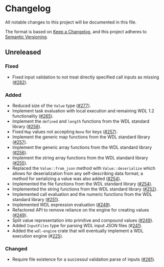 # Changelog

All notable changes to this project will be documented in this file.

The format is based on [Keep a Changelog](https://keepachangelog.com/en/1.1.0/),
and this project adheres to [Semantic Versioning](https://semver.org/spec/v2.0.0.html).

## Unreleased

### Fixed

* Fixed input validation to not treat directly specified call inputs as missing ([#282](https://github.com/stjude-rust-labs/wdl/pull/282)).

### Added

* Reduced size of the `Value` type ([#277](https://github.com/stjude-rust-labs/wdl/pull/277)).
* Implement task evaluation with local execution and remaining WDL 1.2
  functionality ([#265](https://github.com/stjude-rust-labs/wdl/pull/265)).
* Implement the `defined` and `length` functions from the WDL standard library ([#258](https://github.com/stjude-rust-labs/wdl/pull/258)).
* Fixed `Map` values not accepting `None` for keys ([#257](https://github.com/stjude-rust-labs/wdl/pull/257)).
* Implement the generic map functions from the WDL standard library ([#257](https://github.com/stjude-rust-labs/wdl/pull/257)).
* Implement the generic array functions from the WDL standard library ([#256](https://github.com/stjude-rust-labs/wdl/pull/256)).
* Implement the string array functions from the WDL standard library ([#255](https://github.com/stjude-rust-labs/wdl/pull/255)).
* Replaced the `Value::from_json` method with `Value::deserialize` which allows
  for deserialization from any self-describing data format; a method for
  serializing a value was also added ([#254](https://github.com/stjude-rust-labs/wdl/pull/254)).
* Implemented the file functions from the WDL standard library ([#254](https://github.com/stjude-rust-labs/wdl/pull/254)).
* Implemented the string functions from the WDL standard library ([#252](https://github.com/stjude-rust-labs/wdl/pull/252)).
* Implemented call evaluation and the numeric functions from the WDL standard
  library ([#251](https://github.com/stjude-rust-labs/wdl/pull/251)).
* Implemented WDL expression evaluation ([#249](https://github.com/stjude-rust-labs/wdl/pull/249)).
* Refactored API to remove reliance on the engine for creating values ([#249](https://github.com/stjude-rust-labs/wdl/pull/249)).
* Split value representation into primitive and compound values ([#249](https://github.com/stjude-rust-labs/wdl/pull/249)).
* Added `InputFiles` type for parsing WDL input JSON files (#[241](https://github.com/stjude-rust-labs/wdl/pull/241)).
* Added the `wdl-engine` crate that will eventually implement a WDL execution
  engine (#[225](https://github.com/stjude-rust-labs/wdl/pull/225)).

### Changed

* Require file existence for a successul validation parse of inputs ([#281](https://github.com/stjude-rust-labs/wdl/pull/281)).
